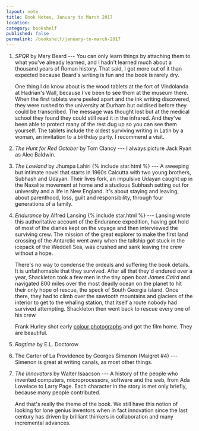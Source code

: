 ```yaml
---
layout: note
title: Book Notes, January to March 2017
location:
category: bookshelf
published: false
permalink: /bookshelf/january-to-march-2017
---
```


1. _SPQR_ by Mary Beard --- You can only learn things by attaching them to what
   you've already learned, and I hadn't learned much about a thousand years of
   Roman history. That said, I got more out of it than expected because Beard's
   writing is fun and the book is rarely dry.

   One thing I do know about is the wood tablets at the fort of Vindolanda at
   Hadrian's Wall, because I've been to see them at the museum there.  When the
   first tablets were peeled apart and the ink writing discovered, they were
   rushed to the university at Durham but oxidised before they could be
   transcribed. The message was thought lost but at the medical school they
   found they could still read it in the infrared. And they've been able to
   protect many of the rest dug up so you can see them yourself. The tablets
   include the oldest surviving writing in Latin by a woman, an invitation to a
   birthday party. I recommend a visit.

1. _The Hunt for Red October_ by Tom Clancy --- I always picture Jack Ryan as
   Alec Baldwin.

1. _The Lowland_ by Jhumpa Lahiri {% include star.html %} ---  A sweeping but
   intimate novel that starts in 1960s Calcutta with two young brothers, Subhash
   and Udayan. Their lives fork, an impulsive Udayan caught up in the Naxalite
   movement at home and a studious Subhash setting out for university and a life
   in New England. It's about staying and leaving, about parenthood, loss, guilt
   and responsibility, through four generations of a family.

1. _Endurance_ by Alfred Lansing {% include star.html %} --- Lansing wrote this
   authoritative account of the Endurance expedition, having got hold of most of
   the diaries kept on the voyage and then interviewed the surviving crew. The
   mission of the great explorer to make the first land crossing of the
   Antarctic went awry when the tallship got stuck in the icepack of the Weddell
   Sea, was crushed and sank leaving the crew without a hope.

    There's no way to condense the ordeals and suffering the book details. It is
    unfathomable that they survived. After all that they'd endured over a year,
    Shackleton took a few men in the tiny open boat _James Caird_ and navigated 800
    miles over the most deadly ocean on the planet to hit their only hope of
    rescue, the speck of South Georgia island. Once there, they had to climb over
    the sawtooth mountains and glaciers of the interior to get to the whaling
    station, that itself a route nobody had survived attempting. Shackleton
    then went back to rescue every one of his crew.

    Frank Hurley shot early [colour photographs][hurley] and got the film home. They
    are beautiful.

1. _Ragtime_ by E.L. Doctorow

1. The Carter of La Providence by Georges Simenon (Maigret #4) --- Simenon is
   great at writing canals, as most other things.

1. _The Innovators_ by Walter Isaacson --- A history of the people who invented
   computers, microprocessors, software and the web, from Ada Lovelace to Larry
   Page. Each character in the story is met only briefly, because many people
   contributed.

    And that's really the theme of the book. We still have this notion of looking
    for lone genius inventors when in fact innovation since the last century has
    driven by brilliant thinkers in collaboration and many incremental
    advances.

[hurley]: https://www.flickr.com/photos/statelibraryofnsw/albums/72157618020442474
